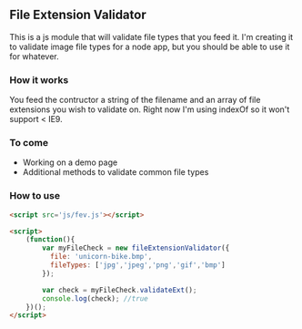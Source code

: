 ## File Extension Validator

This is a js module that will validate file types that you feed it. I'm creating it to validate image file types for a node app, but you should be able to use it for whatever.


### How it works
You feed the contructor a string of the filename and an array of file extensions you wish to validate on. Right now I'm using indexOf so it won't support < IE9.

### To come
 - Working on a demo page
 - Additional methods to validate common file types


### How to use

```html
<script src='js/fev.js'></script>

<script>
	(function(){
		var myFileCheck = new fileExtensionValidator({
		  file: 'unicorn-bike.bmp',
		  fileTypes: ['jpg','jpeg','png','gif','bmp']
		});

		var check = myFileCheck.validateExt();
		console.log(check); //true
	})();
</script>
```